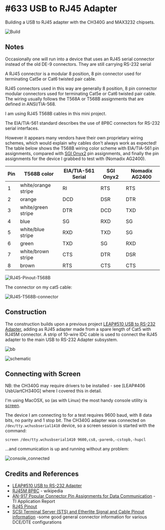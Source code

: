 # #633 USB to RJ45 Adapter

Building a USB to RJ45 adapter with the CH340G and MAX3232 chipsets.

![Build](./assets/UsbToRJ45_build.jpg?raw=true)

## Notes

Occasionally one will run into a device that uses an RJ45 serial connector instead of the old DE-9 connectors.
They are still carrying RS-232 serial

A RJ45 connector is a modular 8 position, 8 pin connector used for terminating Cat5e or Cat6 twisted pair cable.

RJ45 connectors used in this way are generally 8 position, 8 pin connector modular connectors used for terminating Cat5e or Cat6 twisted pair cable.
The wiring usually follows the T568A or T568B assignments that are defined in ANSI/TIA-568.

I am using RJ45 T568B cables in this mini project.

The EIA/TIA-561 standard describes the use of 8P8C connectors for RS-232 serial interfaces.

However it appears many vendors have their own proprietary wiring schemes, which would explain why cables don't always work as expected!
The table below shows the T568B wiring color scheme with EIA/TIA-561 pin assignments,
compared with
[SGI Onyx2](https://techpubs.jurassic.nl/manuals/linux/enduser/SGIconsole_HW_CG/sgi_html/apb.html) pin assignments,
and finally the pin assignments for the device I grabbed to test with (Nomadix AG2400).

| Pin | T568B color          | EIA/TIA-561 Serial | SGI Onyx2 | Nomadix AG2400 |
|-----|----------------------|--------------------|-----------|----------------|
| 1   | white/orange stripe  | RI                 | RTS       | RTS            |
| 2   | orange               | DCD                | DSR       | DTR            |
| 3   | white/green stripe   | DTR                | DCD       | TXD            |
| 4   | blue                 | SG                 | RXD       | SG             |
| 5   | white/blue stripe    | RXD                | TXD       | SG             |
| 6   | green                | TXD                | SG        | RXD            |
| 7   | white/brown stripe   | CTS                | DTR       | DSR            |
| 8   | brown                | RTS                | CTS       | CTS            |

![RJ45-Pinout-T568B](./assets/RJ45-Pinout-T568B.jpg?raw=true)

The connector on my cat5 cable:

![RJ45-T568B-connector](./assets/RJ45-T568B-connector.jpg?raw=true)

## Construction

The construction builds upon a previous project [LEAP#510 USB to RS-232 Adapter](../UsbToRs232), adding as RJ45 adapter
made from a spare length of Cat5 with RJ45M connector.
A strip of 10-wire IDC cable is used to connect the RJ45 adapter to the main USB to RS-232 Adapter subsystem.

![bb](./assets/UsbToRJ45_bb.jpg?raw=true)

![schematic](./assets/UsbToRJ45_schematic.jpg?raw=true)

## Connecting with Screen

NB: the CH340G may require drivers to be installed - see [LEAP#406 UsbUartCH340G] where I covered this in detail.

I'm using MacOSX, so (as with Linux) the most handy console utility is
[screen](http://www.noah.org/wiki/Screen_notes#using_screen_as_an_RS-232_.2F_general_serial_terminal).

The device I am connecting to for a test requires 9600 baud, with 8 data bits, no parity and 1 stop bit.
The CH340G adapter was connected on `/dev/tty.wchusbserial1410` device, so a screen session
is started with the command:

    screen /dev/tty.wchusbserial1410 9600,cs8,-parenb,-cstopb,-hupcl

...and communication is up and running without any problem:

![console_connected](./assets/console_connected.png?raw=true)

## Credits and References

* [LEAP#510 USB to RS-232 Adapter](../UsbToRs232)
* [RJ45M 8P8C](https://en.wikipedia.org/wiki/Modular_connector#8P8C) - wikipedia
* [AN-917 Popular Connector Pin Assignments for Data Communication](https://www.ti.com/lit/an/snla039/snla039.pdf) - TI Application Report
* [RJ45 Pinout](https://www.showmecables.com/blog/post/rj45-pinout)
* [SCSI Terminal Server (STS) and Etherlite Signal and Cable Pinout information](https://www.digi.com/support/knowledge-base/scsi-terminal-server-sts-and-etherlite-signal-and)  -some good general connector information for various DCE/DTE configurations
